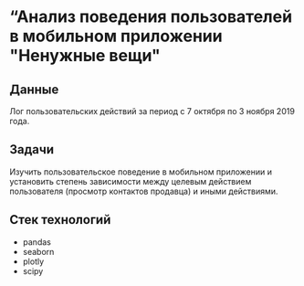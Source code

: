 # “Анализ поведения пользователей в мобильном приложении "Ненужные вещи"

## Данные
 Лог пользовательских действий за период с 7 октября по 3 ноября 2019 года.

## Задачи
Изучить пользовательское поведение в мобильном приложении и установить степень зависимости между целевым действием пользователя (просмотр контактов продавца) и иными действиями.

## Стек технологий
- pandas
- seaborn
- plotly
- scipy

